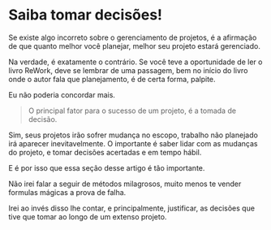 # Saiba tomar decisões!

Se existe algo incorreto sobre o gerenciamento de projetos, é a afirmação de que quanto melhor você planejar, melhor seu projeto estará gerenciado.

Na verdade, é exatamente o contrário. Se você teve a oportunidade de ler o livro ReWork, deve se lembrar de uma passagem, bem no início do livro onde o autor fala que planejamento, é de certa forma, palpite.

Eu não poderia concordar mais.

> O principal fator para o sucesso de um projeto, é a tomada de decisão.

Sim, seus projetos irão sofrer mudança no escopo, trabalho não planejado irá aparecer inevitavelmente. O importante é saber lidar com as mudanças do projeto, e tomar decisões acertadas e em tempo hábil.

E é por isso que essa seção desse artigo é tão importante.

Não irei falar a seguir de métodos milagrosos, muito menos te vender formulas mágicas a prova de falha.

Irei ao invés disso lhe contar, e principalmente, justificar, as decisões que tive que tomar ao longo de um extenso projeto.